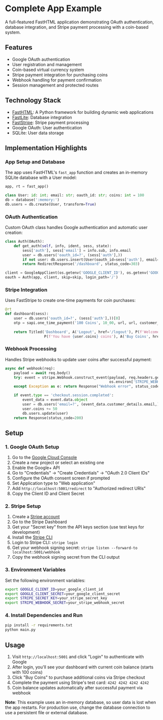 # Complete App Example

A full-featured FastHTML application demonstrating OAuth authentication, database integration, and Stripe payment processing with a coin-based system.

## Features

- Google OAuth authentication
- User registration and management
- Coin-based virtual currency system
- Stripe payment integration for purchasing coins
- Webhook handling for payment confirmation
- Session management and protected routes

## Technology Stack

- [FastHTML](https://github.com/AnswerDotAI/fasthtml): A Python framework for building dynamic web applications
- [FastLite](https://github.com/AnswerDotAI/fastlite): Database integration
- [FastStripe](https://github.com/AnswerDotAI/faststripe): Stripe payment processing
- Google OAuth: User authentication
- SQLite: User data storage

## Implementation Highlights

### App Setup and Database

The app uses FastHTML's `fast_app` function and creates an in-memory SQLite database with a User model:

```python
app, rt = fast_app()

class User: id: int; email: str; oauth_id: str; coins: int = 100
db = database(':memory:')
db.users = db.create(User, transform=True)
```

### OAuth Authentication

Custom OAuth class handles Google authentication and automatic user creation:

```python
class Auth(OAuth):
    def get_auth(self, info, ident, sess, state):
        sess['auth'], sess['email'] = info.sub, info.email
        user = db.users('oauth_id=?', (sess['auth'],))
        if not user: db.users.insert(User(oauth_id=sess['auth'], email=sess['email']))
        return RedirectResponse('/dashboard', status_code=303)

client = GoogleAppClient(os.getenv('GOOGLE_CLIENT_ID'), os.getenv('GOOGLE_CLIENT_SECRET'))
oauth = Auth(app, client, skip=skip, login_path='/')
```

### Stripe Integration

Uses FastStripe to create one-time payments for coin purchases:

```python
@rt
def dashboard(sess):
    user = db.users('oauth_id=?', (sess['auth'],))[0]
    otp = sapi.one_time_payment('100 Coins', 10_00, url, url, customer_email=user.email)
    
    return Titled('Dashboard', A('Logout', href='/logout'), P(f'Welcome back {sess["email"]}'), 
                  P(f'You have {user.coins} coins'), A('Buy Coins', href=otp.url, cls='uk-btn'))
```

### Webhook Processing

Handles Stripe webhooks to update user coins after successful payment:

```python
async def webhook(req):
    payload = await req.body()
    try: event = stripe.Webhook.construct_event(payload, req.headers.get('stripe-signature'),
                                                os.environ['STRIPE_WEBHOOK_SECRET'])
    except Exception as e: return Response("Webhook error", status_code=400)

    if event.type == 'checkout.session.completed':
        event_data = event.data.object
        user = db.users('email=?', (event_data.customer_details.email,))[0]
        user.coins += 50
        db.users.update(user)
    return Response(status_code=200)
```

## Setup

### 1. Google OAuth Setup

1. Go to the [Google Cloud Console](https://console.cloud.google.com/)
2. Create a new project or select an existing one
3. Enable the Google+ API
4. Go to "Credentials" → "Create Credentials" → "OAuth 2.0 Client IDs"
5. Configure the OAuth consent screen if prompted
6. Set Application type to "Web application"
7. Add `http://localhost:5001/redirect` to "Authorized redirect URIs"
8. Copy the Client ID and Client Secret

### 2. Stripe Setup

1. Create a [Stripe account](https://stripe.com/)
2. Go to the Stripe Dashboard
3. Get your "Secret key" from the API keys section (use test keys for development)
4. Install the [Stripe CLI](https://stripe.com/docs/stripe-cli)
5. Login to Stripe CLI: `stripe login`
6. Get your webhook signing secret: `stripe listen --forward-to localhost:5001/webhook`
7. Copy the webhook signing secret from the CLI output

### 3. Environment Variables

Set the following environment variables:

```bash
export GOOGLE_CLIENT_ID=your_google_client_id
export GOOGLE_CLIENT_SECRET=your_google_client_secret
export STRIPE_SECRET_KEY=your_stripe_secret_key
export STRIPE_WEBHOOK_SECRET=your_stripe_webhook_secret
```

### 4. Install Dependencies and Run

```bash
pip install -r requirements.txt
python main.py
```

## Usage

1. Visit `http://localhost:5001` and click "Login" to authenticate with Google
2. After login, you'll see your dashboard with current coin balance (starts with 100 coins)
3. Click "Buy Coins" to purchase additional coins via Stripe checkout
4. Complete the payment using Stripe's test card: `4242 4242 4242 4242`
5. Coin balance updates automatically after successful payment via webhook

**Note**: This example uses an in-memory database, so user data is lost when the app restarts. For production use, change the database connection to use a persistent file or external database.